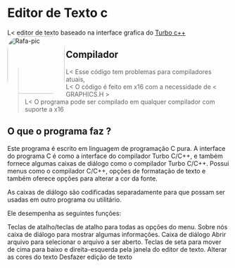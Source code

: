 # Editor de Texto c
L< editor de texto baseado na interface grafica do
        [Turbo c++](https://en.wikipedia.org/wiki/Turbo_C%2B%2B)
    <img align="left" alt="Rafa-pic" height="130" style="border-radius:30px;" src="https://d22blwhp6neszm.cloudfront.net/37/361654/tc_000.png">
## Compilador
>L< Esse código tem problemas para compiladores atuais,  
      L< O código é feito em x16 com a necessidade de < GRAPHICS.H >  
      L< O programa pode ser compilado em qualquer compilador com suporte a x16
        
    
    
 O que o programa faz ?
 ----
Este programa é escrito em linguagem de programação C pura. A interface do programa C é como a interface do compilador Turbo C/C++, e também fornece algumas caixas de diálogo como o compilador Turbo C/C++. Possui menus como o compilador C/C++, opções de formatação de texto e também oferece opções para alterar a cor da fonte.

As caixas de diálogo são codificadas separadamente para que possam ser usadas em outro programa ou utilitário.

Ele desempenha as seguintes funções:

Teclas de atalho/teclas de atalho para todas as opções do menu.
Sobre nós caixa de diálogo para mostrar algumas informações.
Caixa de diálogo Abrir arquivo para selecionar o arquivo a ser aberto.
Teclas de seta para mover de cima para baixo e direita-esquerda pela janela do editor de texto.
Alterar as cores do texto
Desfazer edição de texto

